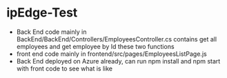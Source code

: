 # ipEdge-Test
- Back End code mainly in BackEnd/BackEnd/Controllers/EmployeesController.cs contains get all employees and get employee by Id these two functions
- front end code mainly in frontend/src/pages/EmployeesListPage.js 
- Back End deployed on Azure already, can run npm install and npm start with front code to see what is like
